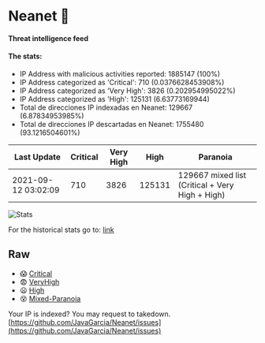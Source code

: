 # Neanet :hocho:
#### Threat intelligence feed
#### The stats:

- IP Address with malicious activities reported: 1885147 (100%)
- IP Address categorized as 'Critical':  710 (0.0376628453908%)
- IP Address categorized as 'Very High':  3826 (0.202954995022%)
- IP Address categorized as 'High':  125131 (6.63773169944)
- Total de direcciones IP indexadas en Neanet:  129667 (6.87834953985%)
- Total de direcciones IP descartadas en Neanet:  1755480 (93.1216504601%)

| Last Update | Critical | Very High | High | Paranoia |
| --- | --- | --- | --- | --- |
| 2021-09-12 03:02:09 | 710 | 3826 | 125131 | 129667 mixed list (Critical + Very High + High)|

![Stats](https://docs.google.com/spreadsheets/d/e/2PACX-1vSnaNMIXVabIpDJjufMlzH7poXnshF3mgd8Is1g9ytUEzVsP5my4Trn8f-xkoLLQ38xpL3HtmUexLo6/pubchart?oid=501124687&format=image)

For the historical stats go to: [link](/stats.csv)
## Raw
- :scream: [Critical](https://raw.githubusercontent.com/JavaGarcia/Neanet/master/blacklists/neanet_critical.txt)
- :fearful: [VeryHigh](https://raw.githubusercontent.com/JavaGarcia/Neanet/master/blacklists/neanet_veryHigh.txtt)
- :frowning: [High](https://raw.githubusercontent.com/JavaGarcia/Neanet/master/blacklists/neanet_high.txt)
- :dizzy_face: [Mixed-Paranoia](https://raw.githubusercontent.com/JavaGarcia/Neanet/master/blacklists/neanet_all.txt)


Your IP is indexed? You may request to takedown. [https://github.com/JavaGarcia/Neanet/issues](https://github.com/JavaGarcia/Neanet/issues)


































































































































































































































































































































































































































































































































































































































































































































































































































































































































































































































































































































































































































































































































































































































































































































































































































































































































































































































































































































































































































































































































































































































































































































































































































































































































































































































































































































































































































































































































































































































































































































































































































































































































































































































































































































































































































































































































































































































































































































































































































































































































































































































































































































































































































































































































































































































































































































































































































































































































































































































































































































































































































































































































































































































































































































































































































































































































































































































































































































































































































































































































































































































































































































































































































































































































































































































































































































































































































































































































































































































































































































































































































































































































































































































































































































































































































































































































































































































































































































































































































































































































































































































































































































































































































































































































































































































































































































































































































































































